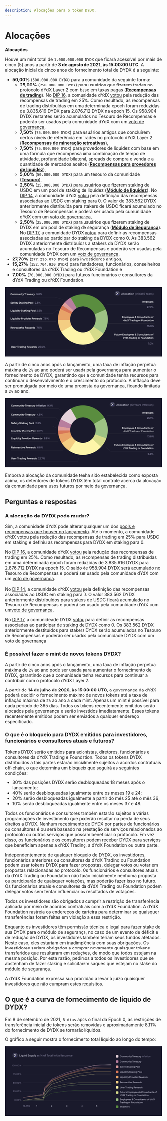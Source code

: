 ```yaml
---
description: Alocações para o token DYDX.
---
```


# Alocações

**Alocações**

Houve um mint total de `1.000.000.000 DYDX` que ficará acessível por mais de cinco (5) anos a partir de **3 de agosto de 2021, às 15:00:00 UTC**. A alocação inicial de cinco anos do fornecimento total de DYDX é a seguinte:

* **50,00%** (`500.000.000 DYDX`) para a comunidade da seguinte forma:
  * **25,00%** (`250.000.000 DYDX`) para usuários que fizerem trades no protocolo dYdX Layer 2 com base em taxas pagas ([**Recompensas de trading**](../rewards/trading-rewards.md)). No [DIP 16](https://github.com/dydxfoundation/dip/blob/master/content/dips/DIP-16.md), a comunidade dYdX [votou](https://dydx.community/dashboard/proposal/8) pela redução das recompensas de trading em 25%. Como resultado, as recompensas de trading distribuídas em uma determinada epoch foram reduzidas de 3.835.616 DYDX para 2.876.712 DYDX na epoch 15. Os 958.904 DYDX restantes serão acumulados no Tesouro de Recompensas e poderão ser usados pela comunidade dYdX com um [voto de governança](https://docs.dydx.community/dydx-governance/voting-and-governance/governance-parameters),
  * **7,50%** (`75.000.000 DYDX`) para usuários antigos que concluírem certos níveis de referência em trades no protocolo dYdX Layer 2 ([**Recompensas de mineração retroativas**](../rewards/retroactive-mining-rewards.md)),
  * **7,50%** (`75.000.000 DYDX`) para provedores de liquidez com base em uma fórmula que recompensa uma combinação de tempo de atividade, profundidade bilateral, spreads de compra e venda e a quantidade de mercados aceitos ([**Recompensas para provedores de liquidez**](../rewards/liquidity-provider-rewards.md)),
  * **5,00%** (`50.000.000 DYDX`) para um tesouro da comunidade ([**Tesouro**](community-treasury.md)),
  * **2,50%** (`25.000.000 DYDX`) para usuários que fizerem staking de USDC em um pool de staking de liquidez ([**Módulo de liquidez**](../staking-pools/liquidity-staking-pool.md)). No [DIP 14](https://github.com/dydxfoundation/dip/blob/master/content/dips/DIP-14.md), a comunidade dYdX [votou](https://dydx.community/dashboard/proposal/7) pela definição das recompensas associadas ao USDC em staking para 0. O valor de 383.562 DYDX anteriormente distribuída para stakers de USDC ficará acumulado no Tesouro de Recompensas e poderá ser usado pela cumunidade dYdX com um [voto de governança](https://docs.dydx.community/dydx-governance/voting-and-governance/governance-parameters),
  * **2,50%** (`25.000.000 DYDX`) para usuários que fizerem staking de DYDX em um pool de staking de segurança ([**Módulo de Segurança**](../staking-pools/safety-staking-pool.md)). No [DIP 17](https://github.com/dydxfoundation/dip/blob/master/content/dips/DIP-17.md), a comunidade DYDX [votou](https://dydx.community/dashboard/proposal/9) para definir as recompensas associadas ao participar do staking da DYDX como 0. As 383.562 DYDX anteriormente distribuídas a stakers da DYDX serão acumuladas no Tesouro de Recompensas e poderão ser usadas pela comunidade DYDX com um [voto de governança](https://docs.dydx.community/dydx-governance/voting-and-governance/governance-parameters).
* **27,73%** (`277.295.070 DYDX`) para investidores antigos,
* **15,27%** (`152.704.930 DYDX`) para fundadores, funcionários, conselheiros e consultores da dYdX Trading ou dYdX Foundation e
* **7,00%** (`70.000.000 DYDX`) para futuros funcionários e consultores da dYdX Trading ou dYdX Foundation.

![](../.gitbook/assets/1-dydx-allocations-initial-5-years.png)

A partir de cinco anos após o lançamento, uma taxa de inflação perpétua máxima de `2%` ao ano poderá ser usada pela governança para aumentar o fornecimento de DYDX, garantindo que a comunidade tenha recursos para continuar o desenvolvimento e o crescimento do protocolo. A inflação deve ser promulgada por meio de uma proposta da governança, ficando limitada a `2%` ao ano.

![](../.gitbook/assets/1-allocation-10-years-inflation.png)

Embora a alocação da comunidade tenha sido estabelecida como exposta acima, os detentores de tokens DYDX têm total controle acerca da alocação da comunidade para usos futuros por meio da governança.

## **Perguntas e respostas**

### A alocação de DYDX pode mudar?

Sim, a comunidade dYdX pode alterar qualquer um dos [pools e recompensas que houver no lançamento](../voting-and-governance/governance-parameters.md). Até o momento, a comunidade dYdX votou pela redução das recompensas de trading em 25% para USDC em staking e definiu as recompensas para DYDX em staking para 0.

No [DIP 16](https://github.com/dydxfoundation/dip/blob/master/content/dips/DIP-16.md), a comunidade dYdX [votou](https://dydx.community/dashboard/proposal/8) pela redução das recompensas de trading em 25%. Como resultado, as recompensas de trading distribuídas em uma determinada epoch foram reduzidas de 3.835.616 DYDX para 2.876.712 DYDX na epoch 15. O saldo de 958.904 DYDX será acumulado no Tesouro de Recompensas e poderá ser usado pela comunidade dYdX com um [voto de governança](https://docs.dydx.community/dydx-governance/voting-and-governance/governance-parameters).\
\
No [DIP 14](https://github.com/dydxfoundation/dip/blob/master/content/dips/DIP-14.md), a comunidade dYdX [votou](https://dydx.community/dashboard/proposal/7) pela definição das recompensas associadas ao USDC em staking para 0. O valor 383.562 DYDX anteriormente distribuídos para stakers de USDC ficará acumulado no Tesouro de Recompensas e poderá ser usado pela comunidade dYdX com um[voto de governança](https://docs.dydx.community/dydx-governance/voting-and-governance/governance-parameters).

No [DIP 17](https://github.com/dydxfoundation/dip/blob/master/content/dips/DIP-17.md), a comunideade DYDX [votou](https://dydx.community/dashboard/proposal/9) para definir as recompensas associadas ao participar de staking de DYDX como 0. Os 383.562 DYDX anteriormente destituídos para stakers DYDX serão acumulados no Tesouro de Recompensas e poderão ser usados pela comunidade DYDX com um [voto de governança](https://docs.dydx.community/dydx-governance/voting-and-governance/governance-parameters)

### **É possível fazer o mint de novos tokens DYDX?**

A partir de cinco anos após o lançamento, uma taxa de inflação perpétua máxima de `2%` ao ano pode ser usada para aumentar o fornecimento de DYDX, garantindo que a comunidade tenha recursos para continuar a contribuir com o protocolo dYdX Layer 2.

A partir de **14 de julho de 2026, às 15:00:00 UTC**, a governança da dYdX poderá decidir o fornecimento máximo de novos tokens até a taxa de inflação máxima de `2%` ao ano a cada mint. Apenas um mint é possível para cada período de 365 dias. Todos os tokens recentemente emitidos serão alocados pela governança e serão investidos imediatamente. Esses tokens recentemente emitidos podem ser enviados a qualquer endereço especificado.

### **O que é o bloqueio para DYDX emitidos para investidores, funcionários e consultores atuais e futuros?**

Tokens DYDX serão emitidos para acionistas, diretores, funcionários e consultores da dYdX Trading e Foundation. Todos os tokens DYDX distribuídos a tais partes estarão inicialmente sujeitos a acordos contratuais off-chain, o que determina um bloqueio que seguirá as seguintes condições:

* 30% das posições DYDX serão desbloqueadas 18 meses após o lançamento;
* 40% serão desbloqueadas igualmente entre os meses 19 e 24;
* 20% serão desbloqueadas igualmente a partir do mês 25 até o mês 36;
* 10% serão desbloqueadas igualmente entre os meses 37 e 48.

Todos os funcionários e consultores também estarão sujeitos a várias programações de investimento que poderão resultar na perda de seus direitos a DYDX. Nenhum recebimento de DYDX por partes de funcionários ou consultores é ou será baseado na prestação de serviços relacionados ao protocolo ou outros serviços que possam beneficiar o protocolo. Em vez disso, os funcionários e os consultores podem receber DYDX para serviços que beneficiam apenas a dYdX Trading, a dYdX Foundation ou outra parte.

Independentemente de qualquer bloqueio de DYDX, os investidores, funcionários anteriores ou consultores da dYdX Trading ou Foundation podem usar tokens DYDX para fazer propostas, delegar votos ou votar em propostas relacionadas ao protocolo. Os funcionários e consultores atuais da dYdX Trading ou Foundation não farão inicialmente nenhuma proposta ou participarão de quaisquer votações, mas poderão fazer isso no futuro. Os funcionários atuais e consultores da dYdX Trading ou Foundation podem delegar votos sem tentar influenciar os resultados de votações.

Todos os investidores são obrigados a cumprir a restrição de transferência aplicada por meio de acordos contratuais com a dYdX Foundation. A dYdX Foundation rastreia os endereços de carteira para determinar se quaisquer transferências foram feitas em violação a essa restrição.

Enquanto os investidores têm permissão técnica e legal para fazer stake de sua DYDX para o módulo de segurança, no caso de um evento de déficit e de redução de DYDX, os investidores também teriam seus fundos afetados. Neste caso, eles estariam em inadimplência com suas obrigações. Os investidores seriam obrigados a comprar novamente quaisquer tokens transferidos que resultaram em reduções, de modo que todos estejam na mesma posição. Por esta razão, pedimos a todos os investidores que se abstenham de fazer staking e solicitarem saques que estejam no stake do módulo de segurança.

A dYdX Foundation expressa sua prontidão a levar à juízo quaisquer investidores que não cumpram estes requisitos.

## O que é a curva de fornecimento de líquido de DYDX?

Em 8 de setembro de 2021, `8 dias` após o final da Epoch 0, as restrições de transferência inicial de tokens serão removidas e aproximadamente 8,11% do fornecimento de DYDX se tornarão líquidos.

O gráfico a seguir mostra o fornecimento total líquido ao longo do tempo:

![](../.gitbook/assets/1-liquid-supply-schedule.png)
